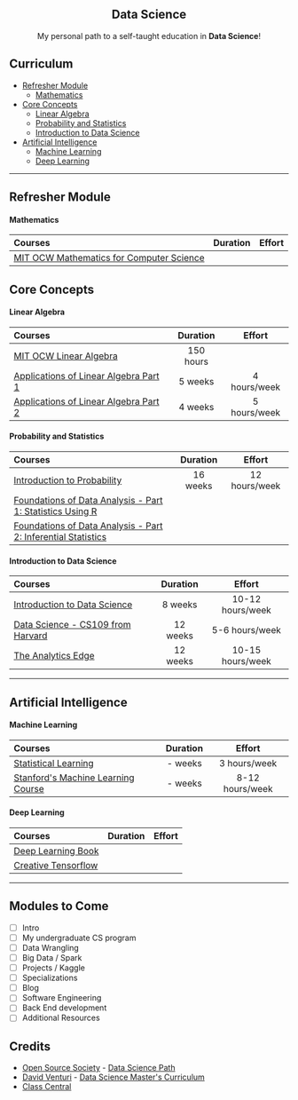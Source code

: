<h2 align="center">Data Science</h2>
<p align="center">
  My personal path to a self-taught education in <strong>Data Science</strong>!
</p>

[comment]: # ( TODO [romeira]: a pyramid chart to represent the path {19/02/17 22:50} )
[comment]: # ( TODO [romeira]: include books {19/02/17 22:50} )

[comment]: # ( ## Intro )
[comment]: # ( TODO [romeira]: intro {20/02/17 16:53} )

## Curriculum

- [Refresher Module](#refresher-module)
  - [Mathematics](#mathematics)
- [Core Concepts](#core-concepts)
  - [Linear Algebra](#linear-algebra)
  - [Probability and Statistics](#probability-and-statistics)
  - [Introduction to Data Science](#introduction-to-data-science)
- [Artificial Intelligence](#artificial-intelligence)
  - [Machine Learning](#machine-learning)
  - [Deep Learning](#deep-learning)

[comment]: # ( ## Computer Science )
[comment]: # ( TODO [romeira]: topic about my graduation in CS {19/02/17 22:52} )
[comment]: # ( TODO [romeira]: python & other prerequisites already acquired {20/02/17 17:18} )

---

[comment]: # ( TODO [romeira]: create extra modules $ eg. not related or fundamental but userful: git, docker, creative deep learning... {19/02/17 22:53} )

[comment]: # ( TODO [romeira]: some subjects here like calculus, linear algebra and statistics were taught at university, but they need refresher {20/02/17 17:22} )

## Refresher Module
#### Mathematics 
Courses | Duration | Effort
:-- | :--: | :--:
[MIT OCW Mathematics for Computer Science](https://ocw.mit.edu/courses/electrical-engineering-and-computer-science/6-042j-mathematics-for-computer-science-spring-2015/)|| 

[comment]: # ( TODO [romeira]: calculus: single and multi variable {20/02/17 18:14} )

## Core Concepts
#### Linear Algebra
Courses | Duration | Effort
:-- | :--: | :--:
[MIT OCW Linear Algebra](https://ocw.mit.edu/courses/mathematics/18-06sc-linear-algebra-fall-2011/)| 150 hours |
[Applications of Linear Algebra Part 1](https://www.edx.org/course/applications-linear-algebra-part-1-davidsonx-d003x-1)| 5 weeks | 4 hours/week
[Applications of Linear Algebra Part 2](https://www.edx.org/course/applications-linear-algebra-part-2-davidsonx-d003x-2)| 4 weeks | 5 hours/week

#### Probability and Statistics
Courses | Duration | Effort
:-- | :--: | :--:
[Introduction to Probability](https://www.edx.org/course/introduction-probability-science-mitx-6-041x-1#.U3yb762SzIo)| 16 weeks | 12 hours/week
[Foundations of Data Analysis - Part 1: Statistics Using R](https://courses.edx.org/courses/course-v1:UTAustinX+UT.7.11x+3T2016)||
[Foundations of Data Analysis - Part 2: Inferential Statistics](https://courses.edx.org/courses/course-v1:UTAustinX+UT.7.21x+3T2016)||

#### Introduction to Data Science
Courses | Duration | Effort
:-- | :--: | :--:
[Introduction to Data Science](https://www.coursera.org/course/datasci)| 8 weeks | 10-12 hours/week
[Data Science - CS109 from Harvard](http://cs109.github.io/2015/)| 12 weeks | 5-6 hours/week
[The Analytics Edge](https://www.edx.org/course/analytics-edge-mitx-15-071x-2)| 12 weeks | 10-15 hours/week

[comment]: # ( TODO [romeira]: do a better research about intros to DS {20/02/17 18:58} )

---

## Artificial Intelligence
#### Machine Learning
Courses | Duration | Effort
:-- | :--: | :--:
[Statistical Learning](https://lagunita.stanford.edu/courses/HumanitiesSciences/StatLearning/Winter2016/about)| - weeks | 3 hours/week
[Stanford's Machine Learning Course](https://www.coursera.org/learn/machine-learning)| - weeks | 8-12 hours/week

#### Deep Learning
Courses | Duration | Effort
:-- | :--: | :--:
[Deep Learning Book](http://www.deeplearningbook.org)||
[Creative Tensorflow](https://www.kadenze.com/courses/creative-applications-of-deep-learning-with-tensorflow-iv)||

---

## Modules to Come
- [ ] Intro
- [ ] My undergraduate CS program
- [ ] Data Wrangling
- [ ] Big Data / Spark
- [ ] Projects / Kaggle
- [ ] Specializations
- [ ] Blog
- [ ] Software Engineering
- [ ] Back End development
- [ ] Additional Resources

[comment]: # ( TODO [romeira]: move this to a webpage at pauloromeira.com {20/02/17 18:41} )

## Credits
- [Open Source Society](https://github.com/open-source-society) - [Data Science Path](https://github.com/open-source-society/data-science)
- [David Venturi](http://davidventuri.com/) - [Data Science Master's Curriculum](https://medium.com/@davidventuri/i-dropped-out-of-school-to-create-my-own-data-science-master-s-here-s-my-curriculum-1b400dcee412)
- [Class Central](https://www.class-central.com)

[comment]: # ( TODO [romeira]: list other references {19/02/17 22:55} )

[comment]: # ( TODO [romeira]: organize other topics: {20/02/17 22:48} )
[comment]: # ( data analysis - numpy, pandas )
[comment]: # ( data visualization - seaborn, matplotlib... )
[comment]: # ( data cleaning - pandas )
[comment]: # ( data science topics - Clustering, Natural Language Processing,
Naive Bayes For Sentiment Analysis, K-Nearest Neighbors )
[comment]: # ( apis and web scraping - data sources )
[comment]: # ( big data tools - spark, map-reduce )
[comment]: # ( databases and sql )
[comment]: # ( the command line )

